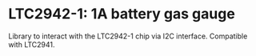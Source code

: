 # LTC2942-1: 1A battery gas gauge
Library to interact with the LTC2942-1 chip via I2C interface.
Compatible with LTC2941.
